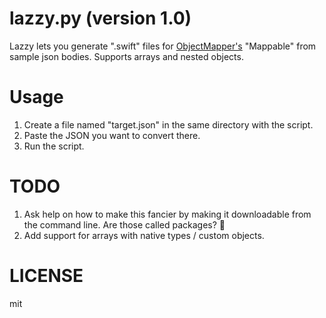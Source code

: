 # lazzy.py (version 1.0)

Lazzy lets you generate ".swift" files for [ObjectMapper's](https://github.com/Hearst-DD/ObjectMapper) "Mappable" from sample json bodies. Supports arrays and nested objects.

# Usage

1. Create a file named "target.json" in the same directory with the script.
2. Paste the JSON you want to convert there.
3. Run the script.

# TODO

1. Ask help on how to make this fancier by making it downloadable from the command line. Are those called packages? 🤔
2. Add support for arrays with native types / custom objects.


# LICENSE
mit